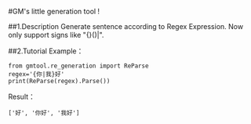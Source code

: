 #GM's little generation tool !

##1.Description
Generate sentence according to Regex Expression. Now only support signs like "{}()|".

##2.Tutorial
Example：
```angular2
from gmtool.re_generation import ReParse
regex='{你|我}好'
print(ReParse(regex).Parse())
```
Result：
```angular2
['好', '你好', '我好']
```